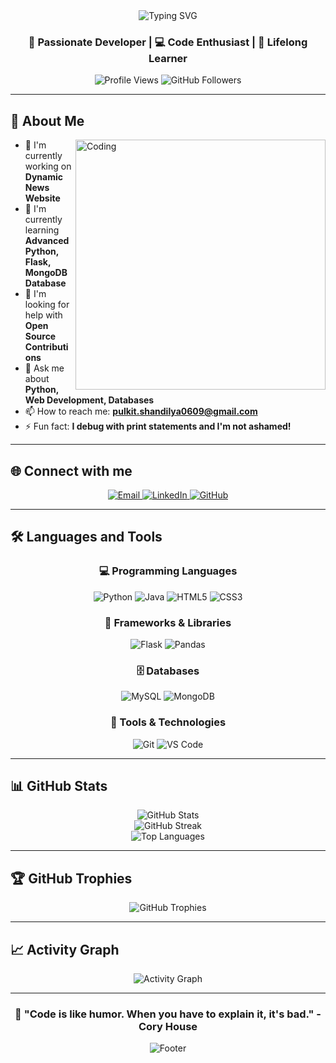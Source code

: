 <div align="center">
  <img src="https://readme-typing-svg.herokuapp.com?font=Fira+Code&size=30&duration=3000&pause=1000&color=00D4AA&center=true&vCenter=true&width=600&lines=Hi+👋%2C+I'm+Pulkit+Shandilya;Full+Stack+Developer;Always+Learning+New+Things" alt="Typing SVG" />
</div>

<div align="center">
  <h3>🚀 Passionate Developer | 💻 Code Enthusiast | 🌱 Lifelong Learner</h3>
</div>

<p align="center">
  <img src="https://komarev.com/ghpvc/?username=pulkit-shandilya&label=Profile%20views&color=0e75b6&style=for-the-badge" alt="Profile Views" />
  <img src="https://img.shields.io/github/followers/pulkit-shandilya?label=Followers&style=for-the-badge&color=blue" alt="GitHub Followers" />
</p>

---

## 🎯 About Me

<img align="right" alt="Coding" width="400" src="https://cdn.dribbble.com/users/1162077/screenshots/3848914/programmer.gif">

- 🔭 I'm currently working on **Dynamic News Website**
- 🌱 I'm currently learning **Advanced Python, Flask, MongoDB Database**
- 🤝 I'm looking for help with **Open Source Contributions**
- 💬 Ask me about **Python, Web Development, Databases**
- 📫 How to reach me: **pulkit.shandilya0609@gmail.com**
- ⚡ Fun fact: **I debug with print statements and I'm not ashamed!**

---

## 🌐 Connect with me

<p align="center">
  <a href="mailto:pulkit.shandilya0609@gmail.com">
    <img src="https://img.shields.io/badge/Email-D14836?style=for-the-badge&logo=gmail&logoColor=white" alt="Email"/>
  </a>
  <a href="https://linkedin.com/in/pulkit-shandilya-030399317">
    <img src="https://img.shields.io/badge/LinkedIn-0077B5?style=for-the-badge&logo=linkedin&logoColor=white" alt="LinkedIn"/>
  </a>
  <a href="https://github.com/capnbloodbeard">
    <img src="https://img.shields.io/badge/GitHub-100000?style=for-the-badge&logo=github&logoColor=white" alt="GitHub"/>
  </a>
</p>

---

## 🛠️ Languages and Tools

<div align="center">
  
### 💻 Programming Languages
<p>
  <img src="https://img.shields.io/badge/Python-FFD43B?style=for-the-badge&logo=python&logoColor=blue" alt="Python"/>
  <img src="https://img.shields.io/badge/Java-ED8B00?style=for-the-badge&logo=java&logoColor=white" alt="Java"/>
  <img src="https://img.shields.io/badge/HTML5-E34F26?style=for-the-badge&logo=html5&logoColor=white" alt="HTML5"/>
  <img src="https://img.shields.io/badge/CSS3-1572B6?style=for-the-badge&logo=css3&logoColor=white" alt="CSS3"/>
</p>

### 🚀 Frameworks & Libraries
<p>
  <img src="https://img.shields.io/badge/Flask-000000?style=for-the-badge&logo=flask&logoColor=white" alt="Flask"/>
  <img src="https://img.shields.io/badge/Pandas-2C2D72?style=for-the-badge&logo=pandas&logoColor=white" alt="Pandas"/>
</p>

### 🗄️ Databases
<p>
  <img src="https://img.shields.io/badge/MySQL-00000F?style=for-the-badge&logo=mysql&logoColor=white" alt="MySQL"/>
  <img src="https://img.shields.io/badge/MongoDB-4EA94B?style=for-the-badge&logo=mongodb&logoColor=white" alt="MongoDB"/>
</p>

### 🔧 Tools & Technologies
<p>
  <img src="https://img.shields.io/badge/Git-F05032?style=for-the-badge&logo=git&logoColor=white" alt="Git"/>
  <img src="https://img.shields.io/badge/VS_Code-007ACC?style=for-the-badge&logo=visual-studio-code&logoColor=white" alt="VS Code"/>
</p>

</div>

---

## 📊 GitHub Stats

<div align="center">
  <img src="https://github-readme-stats.vercel.app/api?username=pulkit-shandilya&show_icons=true&theme=tokyonight&hide_border=true&count_private=true" alt="GitHub Stats" />
</div>

<div align="center">
  <img src="https://github-readme-streak-stats.herokuapp.com/?user=pulkit-shandilya&theme=tokyonight&hide_border=true" alt="GitHub Streak" />
</div>

<div align="center">
  <img src="https://github-readme-stats.vercel.app/api/top-langs/?username=pulkit-shandilya&layout=compact&theme=tokyonight&hide_border=true" alt="Top Languages" />
</div>

---

## 🏆 GitHub Trophies

<div align="center">
  <img src="https://github-profile-trophy.vercel.app/?username=pulkit-shandilya&theme=tokyonight&no-frame=true&row=1&column=6" alt="GitHub Trophies" />
</div>

---

## 📈 Activity Graph

<div align="center">
  <img src="https://github-readme-activity-graph.vercel.app/graph?username=pulkit-shandilya&theme=tokyo-night&hide_border=true" alt="Activity Graph" />
</div>

---

<div align="center">
  <h3>💫 "Code is like humor. When you have to explain it, it's bad." - Cory House</h3>
  
  <img src="https://capsule-render.vercel.app/api?type=waving&color=gradient&height=100&section=footer" alt="Footer"/>
</div>
